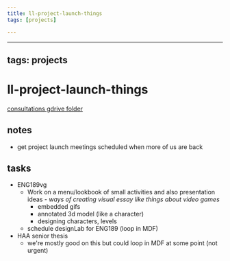 ```yaml
---
title: ll-project-launch-things
tags: [projects]

---
```


---
tags: projects
---

# ll-project-launch-things
[consultations gdrive folder](https://drive.google.com/drive/folders/1KXE49HxUEolAKsJrmKbcDg5hNUkOUvvf)

## notes
* get project launch meetings scheduled when more of us are back

## tasks
* ENG189vg
    * Work on a menu/lookbook of small activities and also presentation ideas - *ways of creating visual essay like things about video games*
        * embedded gifs
        * annotated 3d model (like a character)
        * designing characters, levels
    * schedule designLab for ENG189 (loop in MDF)
* HAA senior thesis
    * we're mostly good on this but could loop in MDF at some point (not urgent)


